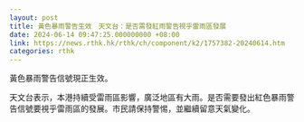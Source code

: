 ```yaml
---
layout: post
title: 黃色暴雨警告生效　天文台：是否需發紅雨警告視乎雷雨區發展
date: 2024-06-14 09:47:25.000000000 +08:00
link: https://news.rthk.hk/rthk/ch/component/k2/1757382-20240614.htm
categories: rthk
---
```


黃色暴雨警告信號現正生效。

天文台表示，本港持續受雷雨區影響，廣泛地區有大雨。是否需要發出紅色暴雨警告信號要視乎雷雨區的發展。市民請保持警惕，並繼續留意天氣變化。
